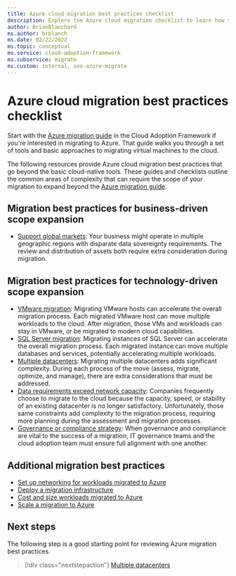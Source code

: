 ```yaml
---
title: Azure cloud migration best practices checklist
description: Explore the Azure cloud migration checklist to learn how to implement the Azure tools used to align with cloud migration best practices.
author: BrianBlanchard
ms.author: brblanch
ms.date: 02/22/2022
ms.topic: conceptual
ms.service: cloud-adoption-framework
ms.subservice: migrate
ms.custom: internal, seo-azure-migrate
---
```


# Azure cloud migration best practices checklist

Start with the [Azure migration guide](../azure-migration-guide/index.md) in the Cloud Adoption Framework if you're interested in migrating to Azure. That guide walks you through a set of tools and basic approaches to migrating virtual machines to the cloud.

The following resources provide Azure cloud migration best practices that go beyond the basic cloud-native tools. These guides and checklists outline the common areas of complexity that can require the scope of your migration to expand beyond the [Azure migration guide](../azure-migration-guide/index.md).

## Migration best practices for business-driven scope expansion

- [Support global markets](./multiple-regions.md): Your business might operate in multiple geographic regions with disparate data sovereignty requirements. The review and distribution of assets both require extra consideration during migration.

## Migration best practices for technology-driven scope expansion

- [VMware migration](./vmware-host.md): Migrating VMware hosts can accelerate the overall migration process. Each migrated VMware host can move multiple workloads to the cloud. After migration, those VMs and workloads can stay in VMware, or be migrated to modern cloud capabilities.
- [SQL Server migration](./sql-migration.md): Migrating instances of SQL Server can accelerate the overall migration process. Each migrated instance can move multiple databases and services, potentially accelerating multiple workloads.
- [Multiple datacenters](./multiple-datacenters.md): Migrating multiple datacenters adds significant complexity. During each process of the move (assess, migrate, optimize, and manage), there are extra considerations that must be addressed.
- [Data requirements exceed network capacity](./network-capacity-exceeded.md): Companies frequently choose to migrate to the cloud because the capacity, speed, or stability of an existing datacenter is no longer satisfactory. Unfortunately, those same constraints add complexity to the migration process, requiring more planning during the assessment and migration processes.
- [Governance or compliance strategy](./governance-or-compliance.md): When governance and compliance are vital to the success of a migration, IT governance teams and the cloud adoption team must ensure full alignment with one another.

## Additional migration best practices

- [Set up networking for workloads migrated to Azure](./migrate-best-practices-networking.md)
- [Deploy a migration infrastructure](./contoso-migration-infrastructure.md)
- [Cost and size workloads migrated to Azure](./migrate-best-practices-costs.md)
- [Scale a migration to Azure](./contoso-migration-scale.md)

## Next steps

The following step is a good starting point for reviewing Azure migration best practices.

> [!div class="nextstepaction"]
> [Multiple datacenters](./multiple-datacenters.md)
